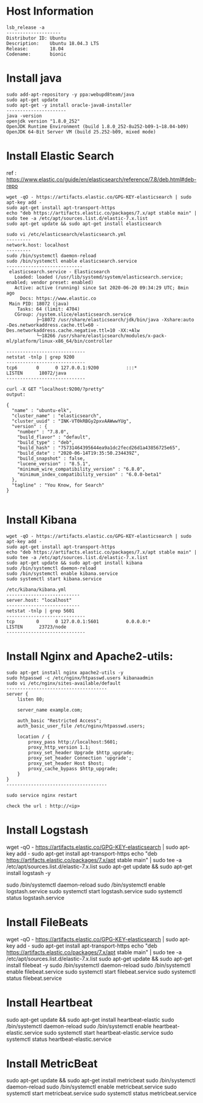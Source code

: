 # Host Information 
```
lsb_release -a
--------------------
Distributor ID: Ubuntu
Description:    Ubuntu 18.04.3 LTS
Release:        18.04
Codename:       bionic
```

# Install java 
```
sudo add-apt-repository -y ppa:webupd8team/java
sudo apt-get update
sudo apt-get -y install oracle-java8-installer
----------------------
java -version
openjdk version "1.8.0_252"
OpenJDK Runtime Environment (build 1.8.0_252-8u252-b09-1~18.04-b09)
OpenJDK 64-Bit Server VM (build 25.252-b09, mixed mode)
```

# Install Elastic Search
ref : https://www.elastic.co/guide/en/elasticsearch/reference/7.8/deb.html#deb-repo
```
wget -qO - https://artifacts.elastic.co/GPG-KEY-elasticsearch | sudo apt-key add -
sudo apt-get install apt-transport-https
echo "deb https://artifacts.elastic.co/packages/7.x/apt stable main" | sudo tee -a /etc/apt/sources.list.d/elastic-7.x.list
sudo apt-get update && sudo apt-get install elasticsearch

sudo vi /etc/elasticsearch/elasticsearch.yml
---------
network.host: localhost
---------
sudo /bin/systemctl daemon-reload
sudo /bin/systemctl enable elasticsearch.service
----------------------------
 elasticsearch.service - Elasticsearch
   Loaded: loaded (/usr/lib/systemd/system/elasticsearch.service; enabled; vendor preset: enabled)
   Active: active (running) since Sat 2020-06-20 09:34:29 UTC; 8min ago
     Docs: https://www.elastic.co
 Main PID: 18072 (java)
    Tasks: 64 (limit: 4704)
   CGroup: /system.slice/elasticsearch.service
           ├─18072 /usr/share/elasticsearch/jdk/bin/java -Xshare:auto -Des.networkaddress.cache.ttl=60 -Des.networkaddress.cache.negative.ttl=10 -XX:+Alw
           └─18266 /usr/share/elasticsearch/modules/x-pack-ml/platform/linux-x86_64/bin/controller

-----------------------------
netstat -tnlp | grep 9200
-----------------------------
tcp6       0      0 127.0.0.1:9200          :::*                    LISTEN      18072/java
-----------------------------

curl -X GET "localhost:9200/?pretty"
output:

{
  "name" : "ubuntu-elk",
  "cluster_name" : "elasticsearch",
  "cluster_uuid" : "INK-VT0kRBGy2pxvAAWwwYUg",
  "version" : {
    "number" : "7.8.0",
    "build_flavor" : "default",
    "build_type" : "deb",
    "build_hash" : "75731464395644ea9a1dc2fecd26d1a43856725e65",
    "build_date" : "2020-06-14T19:35:50.234439Z",
    "build_snapshot" : false,
    "lucene_version" : "8.5.1",
    "minimum_wire_compatibility_version" : "6.8.0",
    "minimum_index_compatibility_version" : "6.0.0-beta1"
  },
  "tagline" : "You Know, for Search"
}


```
# Install Kibana 
```
wget -qO - https://artifacts.elastic.co/GPG-KEY-elasticsearch | sudo apt-key add -
sudo apt-get install apt-transport-https
echo "deb https://artifacts.elastic.co/packages/7.x/apt stable main" | sudo tee -a /etc/apt/sources.list.d/elastic-7.x.list
sudo apt-get update && sudo apt-get install kibana
sudo /bin/systemctl daemon-reload
sudo /bin/systemctl enable kibana.service
sudo systemctl start kibana.service

/etc/kibana/kibana.yml
---------------------------
server.host: "localhost"
---------------------------
netstat -tnlp | grep 5601
-----------------------------
tcp        0      0 127.0.0.1:5601          0.0.0.0:*               LISTEN      23723/node
-----------------------------

```
# Install Nginx and Apache2-utils:
```
sudo apt-get install nginx apache2-utils -y
sudo htpasswd -c /etc/nginx/htpasswd.users kibanaadmin
sudo vi /etc/nginx/sites-available/default
-------------------------------------
server {
    listen 80;

    server_name example.com;

    auth_basic "Restricted Access";
    auth_basic_user_file /etc/nginx/htpasswd.users;

    location / {
        proxy_pass http://localhost:5601;
        proxy_http_version 1.1;
        proxy_set_header Upgrade $http_upgrade;
        proxy_set_header Connection 'upgrade';
        proxy_set_header Host $host;
        proxy_cache_bypass $http_upgrade;        
    }
}
-------------------------------------

sudo service nginx restart

check the url : http://<ip>

```
# Install Logstash

wget -qO - https://artifacts.elastic.co/GPG-KEY-elasticsearch | sudo apt-key add -
sudo apt-get install apt-transport-https
echo "deb https://artifacts.elastic.co/packages/7.x/apt stable main" | sudo tee -a /etc/apt/sources.list.d/elastic-7.x.list
sudo apt-get update && sudo apt-get install logstash -y

sudo /bin/systemctl daemon-reload
sudo /bin/systemctl enable logstash.service
sudo systemctl start logstash.service
sudo systemctl status logstash.service

# Install FileBeats

wget -qO - https://artifacts.elastic.co/GPG-KEY-elasticsearch | sudo apt-key add -
sudo apt-get install apt-transport-https
echo "deb https://artifacts.elastic.co/packages/7.x/apt stable main" | sudo tee -a /etc/apt/sources.list.d/elastic-7.x.list
sudo apt-get update && sudo apt-get install filebeat -y
sudo /bin/systemctl daemon-reload
sudo /bin/systemctl enable filebeat.service
sudo systemctl start filebeat.service
sudo systemctl status filebeat.service


# Install Heartbeat
sudo apt-get update && sudo apt-get install heartbeat-elastic
sudo /bin/systemctl daemon-reload
sudo /bin/systemctl enable heartbeat-elastic.service
sudo systemctl start heartbeat-elastic.service
sudo systemctl status heartbeat-elastic.service

# Install MetricBeat
sudo apt-get update && sudo apt-get install metricbeat
sudo /bin/systemctl daemon-reload
sudo /bin/systemctl enable metricbeat.service
sudo systemctl start metricbeat.service
sudo systemctl status metricbeat.service
